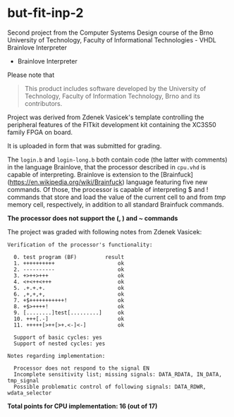 # but-fit-inp-2
Second project from the Computer Systems Design course of the Brno University of Technology, Faculty of Informational Technologies - VHDL Brainlove Interpreter

- Brainlove Interpreter

Please note that
> This product includes software developed by the University of Technology, Faculty of Information Technology, Brno and its contributors.

Project was derived from Zdenek Vasicek's template controlling the peripheral features of the FITkit development kit containing the XC3S50 family FPGA on board.

It is uploaded in form that was submitted for grading.

The ```login.b``` and ```login-long.b``` both contain code (the latter with comments) in the language Brainlove, that the processor described in ```cpu.vhd``` is capable of interpreting. Brainlove is extension to the [Brainfuck] (https://en.wikipedia.org/wiki/Brainfuck) language featuring five new commands. Of those, the processor is capable of interpreting $ and ! commands that store and load the value of the current cell to and from *tmp* memory cell, respectively, in addition to all standard Brainfuck commands.

**The processor does not support the (, ) and ~ commands**

The project was graded with following notes from Zdenek Vasicek:

```
Verification of the processor's functionality:

  0. test program (BF)         result
  1. ++++++++++                    ok
  2. ----------                    ok
  3. +>++>+++                      ok
  4. <+<++<+++                     ok
  5. .+.+.+.                       ok
  6. ,+,+,+,                       ok
  7. +$+++++++++++!                ok
  8. +$>++++!                      ok
  9. [........]test[.........]     ok
  10. +++[.-]                      ok
  11. +++++[>++[>+.<-]<-]          ok

  Support of basic cycles: yes
  Support of nested cycles: yes

Notes regarding implementation:

  Processor does not respond to the signal EN
  Incomplete sensitivity list; missing signals: DATA_RDATA, IN_DATA, tmp_signal
  Possible problematic control of following signals: DATA_RDWR, wdata_selector
```

**Total points for CPU implementation: 16 (out of 17)**
